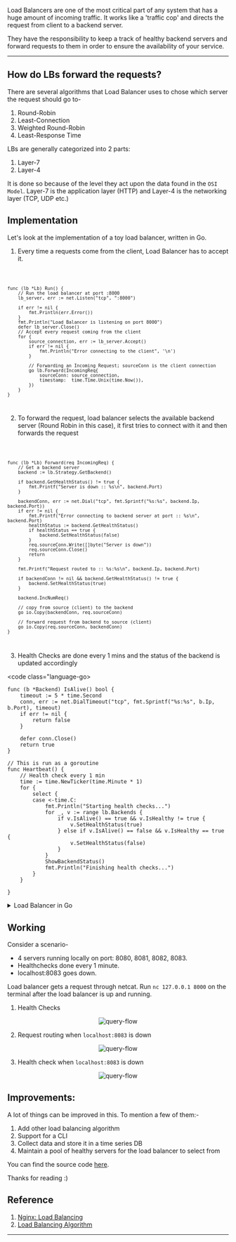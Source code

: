 Load Balancers are one of the most critical part of any system that has a huge amount of incoming traffic. It works like a 'traffic cop' and directs the request from client to a backend server.

They have the responsibility to keep a track of healthy backend servers and forward requests to them in order to ensure the availability of your service. 

<hr>

## How do LBs forward the requests?

There are several algorithms that Load Balancer uses to chose which server the request should go to-
1. Round-Robin
2. Least-Connection
3. Weighted Round-Robin
4. Least-Response Time

LBs are generally categorized into 2 parts:
1. Layer-7
2. Layer-4

It is done so because of the level they act upon the data found in the `OSI Model`.
Layer-7 is the application layer (HTTP) and Layer-4 is the networking layer (TCP, UDP etc.)

## Implementation

Let's look at the implementation of a toy load balancer, written in Go.

1. Every time a requests come from the client, Load Balancer has to accept it.

<code class="language-go">

```golang
func (lb *Lb) Run() {
    // Run the load balancer at port :8000
	lb_server, err := net.Listen("tcp", ":8000")

	if err != nil {
		fmt.Println(err.Error())
	}
	fmt.Println("Load Balancer is listening on port 8000")
	defer lb_server.Close()
    // Accept every request coming from the client
	for {
		source_connection, err := lb_server.Accept()
		if err != nil {
			fmt.Println("Error connecting to the client", '\n')
		}

        // Forwarding an Incoming Request; sourceConn is the client connection
		go lb.Forward(IncomingReq{
			sourceConn: source_connection,
			timestamp:  time.Time.Unix(time.Now()),
		})
	}
}
```
</code>

2. To forward the request, load balancer selects the available backend server (Round Robin in this case), it first tries to connect with it and then forwards the request

<code class="language-go">

```golang
func (lb *Lb) Forward(req IncomingReq) {
    // Get a backend server
	backend := lb.Strategy.GetBackend()

    if backend.GetHealthStatus() != true {
		fmt.Printf("Server is down :: %s\n", backend.Port)
	}

	backendConn, err := net.Dial("tcp", fmt.Sprintf("%s:%s", backend.Ip, backend.Port))
	if err != nil {
		fmt.Printf("Error connecting to backend server at port :: %s\n", backend.Port)
		healthStatus := backend.GetHealthStatus()
		if healthStatus == true {
			backend.SetHealthStatus(false)
		}
		req.sourceConn.Write([]byte("Server is down"))
		req.sourceConn.Close()
		return
	}

	fmt.Printf("Request routed to :: %s:%s\n", backend.Ip, backend.Port)

	if backendConn != nil && backend.GetHealthStatus() != true {
		backend.SetHealthStatus(true)
	}

	backend.IncNumReq()

    // copy from source (client) to the backend
	go io.Copy(backendConn, req.sourceConn)

    // forward request from backend to source (client)
	go io.Copy(req.sourceConn, backendConn)
}
```
</code>

3. Health Checks are done every 1 mins and the status of the backend is updated accordingly

<code class="language-go>

```golang
func (b *Backend) IsAlive() bool {
	timeout := 5 * time.Second
	conn, err := net.DialTimeout("tcp", fmt.Sprintf("%s:%s", b.Ip, b.Port), timeout)
	if err != nil {
		return false
	}

	defer conn.Close()
	return true
}

// This is run as a goroutine
func Heartbeat() {
    // Health check every 1 min
	time := time.NewTicker(time.Minute * 1)
	for {
		select {
		case <-time.C:
			fmt.Println("Starting health checks...")
			for _, v := range lb.Backends {
				if v.IsAlive() == true && v.IsHealthy != true {
					v.SetHealthStatus(true)
				} else if v.IsAlive() == false && v.IsHealthy == true {
					v.SetHealthStatus(false)
				}
			}
			ShowBackendStatus()
			fmt.Println("Finishing health checks...")
		}
	}

}
```
</code>
<details>
<summary>Load Balancer in Go</summary>
<code class=language-go">

```golang
package main

import (
	"fmt"
	"io"
	"net"
	"sync"
	"time"
)

type Backend struct {
	Ip        string
	Port      string
	NumReq    int
	IsHealthy bool
	mu        sync.RWMutex
}

type Lb struct {
	Backends []*Backend
	Strategy RoundRobin
}

type IncomingReq struct {
	sourceConn net.Conn
	timestamp  int64
}

type RoundRobin struct {
	Backends []*Backend
	Index    int
}

func InitRR(b []*Backend) {

	strategy = &RoundRobin{
		Backends: b,
		Index:    0,
	}

	lb.Strategy = *strategy
}

func InitLb() {
	backends := []*Backend{
		&Backend{Ip: "localhost", Port: "8080", NumReq: 0, IsHealthy: true},
		&Backend{Ip: "localhost", Port: "8081", NumReq: 0, IsHealthy: true},
		&Backend{Ip: "localhost", Port: "8082", NumReq: 0, IsHealthy: true},
		&Backend{Ip: "localhost", Port: "8083", NumReq: 0, IsHealthy: true},
	}

	lb = &Lb{
		Backends: backends,
	}

	InitRR(backends)
}

func (b *Backend) SetHealthStatus(status bool) {
	b.mu.Lock()
	defer b.mu.Unlock()
	b.IsHealthy = status
}

func (b *Backend) IncNumReq() {
	b.mu.Lock()
	defer b.mu.Unlock()
	b.NumReq++
}

func (b *Backend) GetHealthStatus() bool {
	b.mu.Lock()
	defer b.mu.Unlock()
	return b.IsHealthy
}

func (b *Backend) IsAlive() bool {
	timeout := 5 * time.Second
	conn, err := net.DialTimeout("tcp", fmt.Sprintf("%s:%s", b.Ip, b.Port), timeout)
	if err != nil {
		return false
	}

	defer conn.Close()
	return true
}

func ShowBackendStatus() {
	for _, v := range lb.Backends {
		fmt.Println("===================")
		fmt.Printf("Hostname:%s | Port:%s | NumRequest:%d | Alive:%v\n", v.Ip, v.Port, v.NumReq, v.IsHealthy)
		fmt.Println("===================")
	}
}

func Heartbeat() {
	time := time.NewTicker(time.Minute * 1)
	for {
		select {
		case <-time.C:
			fmt.Println("Starting health checks...")
			for _, v := range lb.Backends {
				if v.IsAlive() == true && v.IsHealthy != true {
					v.SetHealthStatus(true)
				} else if v.IsAlive() == false && v.IsHealthy == true {
					v.SetHealthStatus(false)
				}
			}
			ShowBackendStatus()
			fmt.Println("Finishing health checks...")
		}
	}

}

func (strategy *RoundRobin) GetBackend() *Backend {
	strategy.Index = (strategy.Index + 1) % len(strategy.Backends)
	return strategy.Backends[strategy.Index]
}

func (lb *Lb) Run() {
	lb_server, err := net.Listen("tcp", ":8000")

	if err != nil {
		fmt.Println(err.Error())
	}
	fmt.Println("Load Balancer is listening on port 8000")
	defer lb_server.Close()
	for {
		source_connection, err := lb_server.Accept()
		if err != nil {
			fmt.Println("Error connecting to the client", '\n')
		}

		go lb.Forward(IncomingReq{
			sourceConn: source_connection,
			timestamp:  time.Time.Unix(time.Now()),
		})
	}
}

func (lb *Lb) Forward(req IncomingReq) {
	backend := lb.Strategy.GetBackend()

	if backend.GetHealthStatus() != true {
		fmt.Printf("Server is down :: %s\n", backend.Port)
	}

	backendConn, err := net.Dial("tcp", fmt.Sprintf("%s:%s", backend.Ip, backend.Port))
	if err != nil {
		fmt.Printf("Error connecting to backend server at port :: %s\n", backend.Port)
		healthStatus := backend.GetHealthStatus()
		if healthStatus == true {
			backend.SetHealthStatus(false)
		}
		req.sourceConn.Write([]byte("Server is down"))
		req.sourceConn.Close()
		return
	}

	fmt.Printf("Request routed to :: %s:%s\n", backend.Ip, backend.Port)

	if backendConn != nil && backend.GetHealthStatus() != true {
		backend.SetHealthStatus(true)
	}

	backend.IncNumReq()

	go io.Copy(backendConn, req.sourceConn)
	go io.Copy(req.sourceConn, backendConn)
}

var lb *Lb
var strategy *RoundRobin

func main() {
	InitLb()
	go Heartbeat()
	lb.Run()
}
```
</code>
</details>

## Working
Consider a scenario-<br>
<ul>
<li>4 servers running locally on port: 8080, 8081, 8082, 8083.</li>
<li>Healthchecks done every 1 minute.</li>
<li>localhost:8083 goes down.</li>
</ul>

Load balancer gets a request through netcat.
Run `nc 127.0.0.1 8000` on the terminal after the load balancer is up and running.

1. Health Checks
<p align="center">
    <img src="https://user-images.githubusercontent.com/12581295/198985925-6b3a99ea-6589-4c74-a5e2-ff39ccbbd01b.png"
    alt="query-flow" />
</p>

2. Request routing when `localhost:8083` is down
<p align="center">
    <img src="https://user-images.githubusercontent.com/12581295/198985927-12ac3151-8632-4c4f-8710-2e458d0cdf53.png"
    alt="query-flow"/>
</p>

3. Health check when `localhost:8083` is down
<p align="center">
    <img src="https://user-images.githubusercontent.com/12581295/198985915-8d41fb42-0484-4603-b03a-2b8d4089ae51.png"
    alt="query-flow" />
</p>

## Improvements:

A lot of things can be improved in this. To mention a few of them:-
1. Add other load balancing algorithm
2. Support for a CLI
3. Collect data and store it in a time series DB
4. Maintain a pool of healthy servers for the load balancer to select from

You can find the source code [here](https://github.com/shivamsri07/loadbalancer).

Thanks for reading :)
## Reference

1. [Nginx: Load Balancing](https://www.nginx.com/resources/glossary/load-balancing/)
2. [Load Balancing Algorithm](https://www.cloudflare.com/learning/performance/types-of-load-balancing-algorithms/)
<hr>